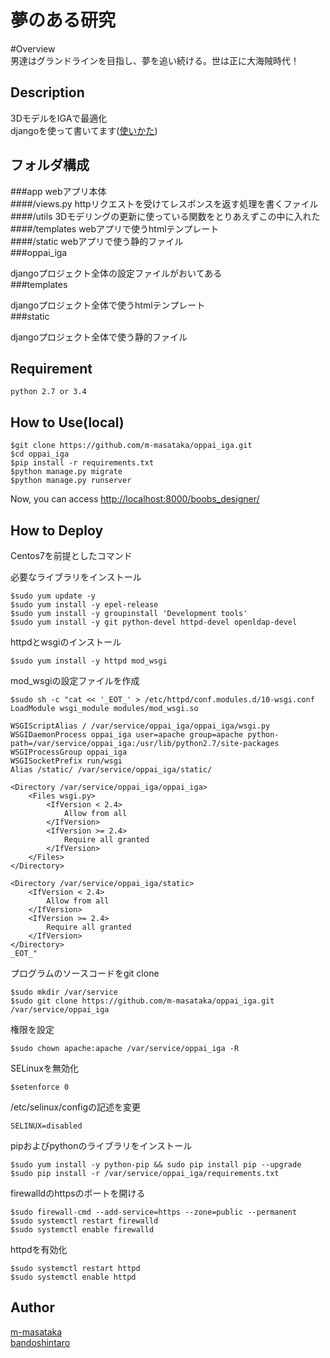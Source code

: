 夢のある研究
====

#Overview  
男達はグランドラインを目指し、夢を追い続ける。世は正に大海賊時代！  

## Description
3DモデルをIGAで最適化  
djangoを使って書いてます([使いかた](http://docs.djangoproject.jp/en/latest/intro/tutorial01.html))  

## フォルダ構成
###app
webアプリ本体  
####/views.py
httpリクエストを受けてレスポンスを返す処理を書くファイル  
####/utils
3Dモデリングの更新に使っている関数をとりあえずこの中に入れた  
####/templates
webアプリで使うhtmlテンプレート  
####/static
webアプリで使う静的ファイル  
###oppai_iga

djangoプロジェクト全体の設定ファイルがおいてある  
###templates

djangoプロジェクト全体で使うhtmlテンプレート  
###static

djangoプロジェクト全体で使う静的ファイル  
## Requirement
    python 2.7 or 3.4  
## How to Use(local)
    $git clone https://github.com/m-masataka/oppai_iga.git  
    $cd oppai_iga  
    $pip install -r requirements.txt  
    $python manage.py migrate  
    $python manage.py runserver  
Now, you can access [http://localhost:8000/boobs_designer/](http://localhost:8000/boobs_designer/)  
## How to Deploy
Centos7を前提としたコマンド

必要なライブラリをインストール  

    $sudo yum update -y
    $sudo yum install -y epel-release
    $sudo yum install -y groupinstall 'Development tools'
    $sudo yum install -y git python-devel httpd-devel openldap-devel

httpdとwsgiのインストール

    $sudo yum install -y httpd mod_wsgi

mod_wsgiの設定ファイルを作成  

    $sudo sh -c "cat << '_EOT_' > /etc/httpd/conf.modules.d/10-wsgi.conf
    LoadModule wsgi_module modules/mod_wsgi.so

    WSGIScriptAlias / /var/service/oppai_iga/oppai_iga/wsgi.py
    WSGIDaemonProcess oppai_iga user=apache group=apache python-path=/var/service/oppai_iga:/usr/lib/python2.7/site-packages
    WSGIProcessGroup oppai_iga
    WSGISocketPrefix run/wsgi
    Alias /static/ /var/service/oppai_iga/static/

    <Directory /var/service/oppai_iga/oppai_iga>
        <Files wsgi.py>
            <IfVersion < 2.4>
                Allow from all
            </IfVersion>
            <IfVersion >= 2.4>
                Require all granted
            </IfVersion>
        </Files>
    </Directory>

    <Directory /var/service/oppai_iga/static>
        <IfVersion < 2.4>
            Allow from all
        </IfVersion>
        <IfVersion >= 2.4>
            Require all granted
        </IfVersion>
    </Directory>
    _EOT_"

プログラムのソースコードをgit clone  

    $sudo mkdir /var/service
    $sudo git clone https://github.com/m-masataka/oppai_iga.git /var/service/oppai_iga

権限を設定

    $sudo chown apache:apache /var/service/oppai_iga -R

SELinuxを無効化

    $setenforce 0

/etc/selinux/configの記述を変更

    SELINUX=disabled

pipおよびpythonのライブラリをインストール  

    $sudo yum install -y python-pip && sudo pip install pip --upgrade
    $sudo pip install -r /var/service/oppai_iga/requirements.txt

firewalldのhttpsのポートを開ける  

    $sudo firewall-cmd --add-service=https --zone=public --permanent
    $sudo systemctl restart firewalld
    $sudo systemctl enable firewalld

httpdを有効化  

    $sudo systemctl restart httpd
    $sudo systemctl enable httpd

## Author
[m-masataka](https://github.com/m-masataka)  
[bandoshintaro](https://github.com/bandoshintaro)  
